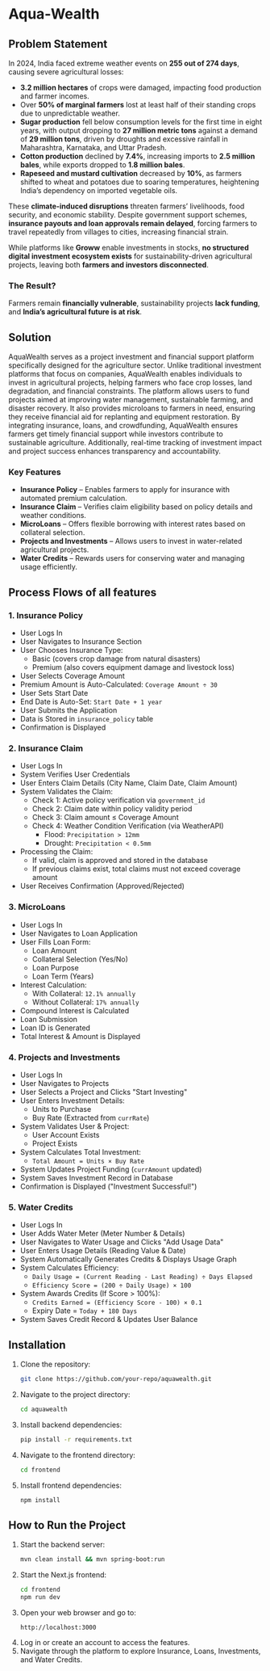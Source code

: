 # Aqua-Wealth
## Problem Statement

In 2024, India faced extreme weather events on **255 out of 274 days**, causing severe agricultural losses:

- **3.2 million hectares** of crops were damaged, impacting food production and farmer incomes.  
- Over **50% of marginal farmers** lost at least half of their standing crops due to unpredictable weather.  
- **Sugar production** fell below consumption levels for the first time in eight years, with output dropping to **27 million metric tons** against a demand of **29 million tons**, driven by droughts and excessive rainfall in Maharashtra, Karnataka, and Uttar Pradesh.  
- **Cotton production** declined by **7.4%**, increasing imports to **2.5 million bales**, while exports dropped to **1.8 million bales**.  
- **Rapeseed and mustard cultivation** decreased by **10%**, as farmers shifted to wheat and potatoes due to soaring temperatures, heightening India’s dependency on imported vegetable oils.  

These **climate-induced disruptions** threaten farmers’ livelihoods, food security, and economic stability. Despite government support schemes, **insurance payouts and loan approvals remain delayed**, forcing farmers to travel repeatedly from villages to cities, increasing financial strain.  

While platforms like **Groww** enable investments in stocks, **no structured digital investment ecosystem exists** for sustainability-driven agricultural projects, leaving both **farmers and investors disconnected**.  

### The Result?  
Farmers remain **financially vulnerable**, sustainability projects **lack funding**, and **India’s agricultural future is at risk**.  

## Solution  

AquaWealth serves as a project investment and financial support platform specifically designed for the agriculture sector. Unlike traditional investment platforms that focus on companies, AquaWealth enables individuals to invest in agricultural projects, helping farmers who face crop losses, land degradation, and financial constraints. The platform allows users to fund projects aimed at improving water management, sustainable farming, and disaster recovery. It also provides microloans to farmers in need, ensuring they receive financial aid for replanting and equipment restoration. By integrating insurance, loans, and crowdfunding, AquaWealth ensures farmers get timely financial support while investors contribute to sustainable agriculture. Additionally, real-time tracking of investment impact and project success enhances transparency and accountability.
### Key Features

- **Insurance Policy** – Enables farmers to apply for insurance with automated premium calculation.
- **Insurance Claim** – Verifies claim eligibility based on policy details and weather conditions.
- **MicroLoans** – Offers flexible borrowing with interest rates based on collateral selection.
- **Projects and Investments** – Allows users to invest in water-related agricultural projects.
- **Water Credits** – Rewards users for conserving water and managing usage efficiently.


## Process Flows of all features

### 1. Insurance Policy  
- User Logs In  
- User Navigates to Insurance Section  
- User Chooses Insurance Type:  
  - Basic (covers crop damage from natural disasters)  
  - Premium (also covers equipment damage and livestock loss)  
- User Selects Coverage Amount  
- Premium Amount is Auto-Calculated: `Coverage Amount ÷ 30`  
- User Sets Start Date  
- End Date is Auto-Set: `Start Date + 1 year`  
- User Submits the Application  
- Data is Stored in `insurance_policy` table  
- Confirmation is Displayed  

### 2. Insurance Claim  
- User Logs In  
- System Verifies User Credentials  
- User Enters Claim Details (City Name, Claim Date, Claim Amount)  
- System Validates the Claim:  
  - Check 1: Active policy verification via `government_id`  
  - Check 2: Claim date within policy validity period  
  - Check 3: Claim amount ≤ Coverage Amount  
  - Check 4: Weather Condition Verification (via WeatherAPI)  
    - Flood: `Precipitation > 12mm`  
    - Drought: `Precipitation < 0.5mm`  
- Processing the Claim:  
  - If valid, claim is approved and stored in the database  
  - If previous claims exist, total claims must not exceed coverage amount  
- User Receives Confirmation (Approved/Rejected)  

### 3. MicroLoans  
- User Logs In  
- User Navigates to Loan Application  
- User Fills Loan Form:  
  - Loan Amount  
  - Collateral Selection (Yes/No)  
  - Loan Purpose  
  - Loan Term (Years)  
- Interest Calculation:  
  - With Collateral: `12.1% annually`  
  - Without Collateral: `17% annually`  
- Compound Interest is Calculated  
- Loan Submission  
- Loan ID is Generated  
- Total Interest & Amount is Displayed  

### 4. Projects and Investments  
- User Logs In  
- User Navigates to Projects  
- User Selects a Project and Clicks "Start Investing"  
- User Enters Investment Details:  
  - Units to Purchase  
  - Buy Rate (Extracted from `currRate`)  
- System Validates User & Project:  
  - User Account Exists  
  - Project Exists  
- System Calculates Total Investment:  
  - `Total Amount = Units × Buy Rate`  
- System Updates Project Funding (`currAmount` updated)  
- System Saves Investment Record in Database  
- Confirmation is Displayed ("Investment Successful!")  

### 5. Water Credits  
- User Logs In  
- User Adds Water Meter (Meter Number & Details)  
- User Navigates to Water Usage and Clicks "Add Usage Data"  
- User Enters Usage Details (Reading Value & Date)  
- System Automatically Generates Credits & Displays Usage Graph  
- System Calculates Efficiency:  
  - `Daily Usage = (Current Reading - Last Reading) ÷ Days Elapsed`  
  - `Efficiency Score = (200 ÷ Daily Usage) × 100`  
- System Awards Credits (If Score > 100%):  
  - `Credits Earned = (Efficiency Score - 100) × 0.1`  
  - Expiry Date = `Today + 180 Days`  
- System Saves Credit Record & Updates User Balance  
## Installation
1. Clone the repository:
   ```bash
   git clone https://github.com/your-repo/aquawealth.git
   ```
2. Navigate to the project directory:
   ```bash
   cd aquawealth
   ```
3. Install backend dependencies:
   ```bash
   pip install -r requirements.txt
   ```
4. Navigate to the frontend directory:
   ```bash
   cd frontend
   ```
5. Install frontend dependencies:
   ```bash
   npm install
   ```

## How to Run the Project
1. Start the backend server:
   ```bash
   mvn clean install && mvn spring-boot:run
   ```
2. Start the Next.js frontend:
   ```bash
   cd frontend
   npm run dev
   ```
3. Open your web browser and go to:
   ```
   http://localhost:3000
   ```
4. Log in or create an account to access the features.
5. Navigate through the platform to explore Insurance, Loans, Investments, and Water Credits.
